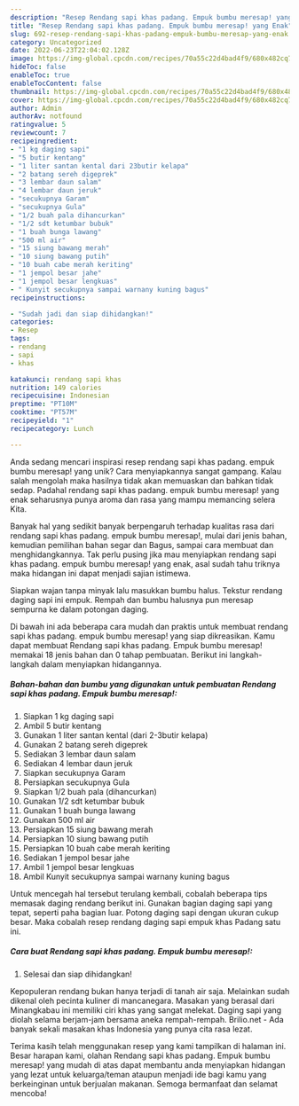 ```yaml
---
description: "Resep Rendang sapi khas padang. Empuk bumbu meresap! yang Enak"
title: "Resep Rendang sapi khas padang. Empuk bumbu meresap! yang Enak"
slug: 692-resep-rendang-sapi-khas-padang-empuk-bumbu-meresap-yang-enak
category: Uncategorized
date: 2022-06-23T22:04:02.128Z
image: https://img-global.cpcdn.com/recipes/70a55c22d4bad4f9/680x482cq70/rendang-sapi-khas-padang-empuk-bumbu-meresap-foto-resep-utama.jpg
hideToc: false
enableToc: true
enableTocContent: false
thumbnail: https://img-global.cpcdn.com/recipes/70a55c22d4bad4f9/680x482cq70/rendang-sapi-khas-padang-empuk-bumbu-meresap-foto-resep-utama.jpg
cover: https://img-global.cpcdn.com/recipes/70a55c22d4bad4f9/680x482cq70/rendang-sapi-khas-padang-empuk-bumbu-meresap-foto-resep-utama.jpg
author: Admin
authorAv: notfound
ratingvalue: 5
reviewcount: 7
recipeingredient:
- "1 kg daging sapi"
- "5 butir kentang"
- "1 liter santan kental dari 23butir kelapa"
- "2 batang sereh digeprek"
- "3 lembar daun salam"
- "4 lembar daun jeruk"
- "secukupnya Garam"
- "secukupnya Gula"
- "1/2 buah pala dihancurkan"
- "1/2 sdt ketumbar bubuk"
- "1 buah bunga lawang"
- "500 ml air"
- "15 siung bawang merah"
- "10 siung bawang putih"
- "10 buah cabe merah keriting"
- "1 jempol besar jahe"
- "1 jempol besar lengkuas"
- " Kunyit secukupnya sampai warnany kuning bagus"
recipeinstructions:

- "Sudah jadi dan siap dihidangkan!"
categories:
- Resep
tags:
- rendang
- sapi
- khas

katakunci: rendang sapi khas 
nutrition: 149 calories
recipecuisine: Indonesian
preptime: "PT10M"
cooktime: "PT57M"
recipeyield: "1"
recipecategory: Lunch

---
```





Anda sedang mencari inspirasi resep rendang sapi khas padang. empuk bumbu meresap! yang unik? Cara menyiapkannya sangat gampang. Kalau salah mengolah maka hasilnya tidak akan memuaskan dan bahkan tidak sedap. Padahal rendang sapi khas padang. empuk bumbu meresap! yang enak seharusnya punya aroma dan rasa yang mampu memancing selera Kita.





Banyak hal yang sedikit banyak berpengaruh terhadap kualitas rasa dari rendang sapi khas padang. empuk bumbu meresap!, mulai dari jenis bahan, kemudian pemilihan bahan segar dan Bagus, sampai cara membuat dan menghidangkannya. Tak perlu pusing jika mau menyiapkan rendang sapi khas padang. empuk bumbu meresap! yang enak,      asal sudah tahu triknya maka hidangan ini dapat menjadi sajian istimewa.














Siapkan wajan tanpa minyak lalu masukkan bumbu halus. Tekstur rendang daging sapi ini empuk. Rempah dan bumbu halusnya pun meresap sempurna ke dalam potongan daging.






Di bawah ini ada beberapa cara mudah dan praktis untuk membuat rendang sapi khas padang. empuk bumbu meresap! yang siap dikreasikan. Kamu dapat membuat Rendang sapi khas padang. Empuk bumbu meresap! memakai 18 jenis bahan dan 0 tahap pembuatan. Berikut ini langkah-langkah dalam menyiapkan hidangannya.

<!--inarticleads1-->

##### Bahan-bahan dan bumbu yang digunakan untuk pembuatan Rendang sapi khas padang. Empuk bumbu meresap!:

1. Siapkan 1 kg daging sapi
1. Ambil 5 butir kentang
1. Gunakan 1 liter santan kental (dari 2-3butir kelapa)
1. Gunakan 2 batang sereh digeprek
1. Sediakan 3 lembar daun salam
1. Sediakan 4 lembar daun jeruk
1. Siapkan secukupnya Garam
1. Persiapkan secukupnya Gula
1. Siapkan 1/2 buah pala (dihancurkan)
1. Gunakan 1/2 sdt ketumbar bubuk
1. Gunakan 1 buah bunga lawang
1. Gunakan 500 ml air
1. Persiapkan 15 siung bawang merah
1. Persiapkan 10 siung bawang putih
1. Persiapkan 10 buah cabe merah keriting
1. Sediakan 1 jempol besar jahe
1. Ambil 1 jempol besar lengkuas
1. Ambil  Kunyit secukupnya sampai warnany kuning bagus


Untuk mencegah hal tersebut terulang kembali, cobalah beberapa tips memasak daging rendang berikut ini. Gunakan bagian daging sapi yang tepat, seperti paha bagian luar. Potong daging sapi dengan ukuran cukup besar. Maka cobalah resep rendang daging sapi empuk khas Padang satu ini. 

<!--inarticleads2-->

##### Cara buat Rendang sapi khas padang. Empuk bumbu meresap!:


1. Selesai dan siap dihidangkan!

Kepopuleran rendang bukan hanya terjadi di tanah air saja. Melainkan sudah dikenal oleh pecinta kuliner di mancanegara. Masakan yang berasal dari Minangkabau ini memiliki ciri khas yang sangat melekat. Daging sapi yang diolah selama berjam-jam bersama aneka rempah-rempah. Brilio.net - Ada banyak sekali masakan khas Indonesia yang punya cita rasa lezat. 

Terima kasih telah menggunakan resep yang kami tampilkan di halaman ini. Besar harapan kami, olahan Rendang sapi khas padang. Empuk bumbu meresap! yang mudah di atas dapat membantu anda menyiapkan hidangan yang lezat untuk keluarga/teman ataupun menjadi ide bagi kamu yang berkeinginan untuk berjualan makanan. Semoga bermanfaat dan selamat mencoba!
